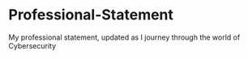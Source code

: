 # Professional-Statement
My professional statement, updated as I journey through the world of Cybersecurity
